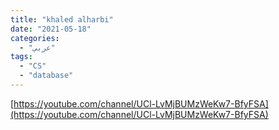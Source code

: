 ```yaml
---
title: "khaled alharbi"
date: "2021-05-18"
categories:
  - "عربي"
tags:
  - "CS"
  - "database"
---
```


[https://youtube.com/channel/UCl-LvMjBUMzWeKw7-BfyFSA](https://youtube.com/channel/UCl-LvMjBUMzWeKw7-BfyFSA)
